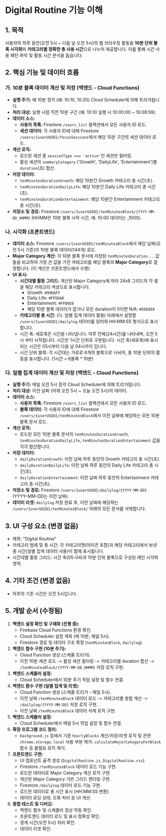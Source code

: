 # Digital Routine 기능 이해

## 1. 목적
사용자의 하루 동안(오전 5시 ~ 다음 날 오전 5시)의 웹 브라우징 활동을 **10분 단위 블록 시각화**와 **카테고리별 정확한 총 사용 시간**으로 나누어 제공합니다. 이를 통해 시간 사용 패턴 파악 및 활동 시간 분석을 돕습니다.

## 2. 핵심 기능 및 데이터 흐름

### 가. 10분 블록 데이터 계산 및 저장 (백엔드 - Cloud Functions)
- **실행 주기:** 매 10분 정각 (예: 10:10, 10:20) Cloud Scheduler에 의해 트리거됩니다.
- **처리 대상:** 실행 시점 직전 10분 구간 (예: 10:10 실행 시 10:00:00 ~ 10:09:59).
- **데이터 소스:**
    - **사용자 목록:** Firestore `/users_list` 컬렉션에서 모든 사용자 ID 로드.
    - **세션 데이터:** 각 사용자 ID에 대해 Firestore `/users/{userUUID}/focusSessions`에서 해당 10분 구간의 세션 데이터 로드.
- **계산 로직:**
    - 로드된 세션 중 `sessionType === 'active'`인 세션만 필터링.
    - 활성 세션의 `summaryCategory` ('Growth', 'DailyLife', 'Entertainment')별 `duration`(초) 합산.
- **저장 데이터:**
    - `tenMinutesDurationGrowth`: 해당 10분간 Growth 카테고리 총 시간(초).
    - `tenMinutesDurationDailyLife`: 해당 10분간 Daily Life 카테고리 총 시간(초).
    - `tenMinutesDurationEntertainment`: 해당 10분간 Entertainment 카테고리 총 시간(초).
- **저장소 및 경로:** Firestore `/users/{userUUID}/tenMinutesBlock/{YYYY-MM-DD_HHMM}` (HHMM은 10분 블록 시작 시간, 예: 10:00 데이터는 _1000).

### 나. 시각화 (프론트엔드) 
- **데이터 소스:** Firestore `/users/{userUUID}/tenMinutesBlock`에서 해당 날짜(오전 5시 기준)의 10분 블록 데이터(144개) 로드.
- **Major Category 계산:** 각 10분 블록 문서에 저장된 `tenMinutesDuration...` 값들을 비교하여 가장 큰 값을 가진 카테고리를 해당 블록의 **Major Category**로 결정합니다. (이 계산은 프론트엔드에서 수행)
- **UI 표시:**
    - **시간대별 활동 그리드:** 계산된 Major Category에 따라 24x6 그리드의 각 셀을 해당 카테고리 색상으로 표시합니다.
        - Growth: `#99DAFF`
        - Daily Life: `#FFDDAD`
        - Entertainment: `#FFD6E8`
        - 해당 10분 블록 데이터가 없거나 모든 duration이 0이면 N/A: `#E0E0E0`
    - **카테고리별 총 시간:** (다. 일별 집계 데이터 활용) 아래에서 설명할 `/users/{userUUID}/dailylog` 데이터를 읽어와 HH:MM:SS 형식으로 표시합니다.
    - 시간 축: 세로축은 시간을 나타냅니다. 하루 전체(24시간)를 나타내며, 오전 5시 부터 시작됩니다. 시간은 1시간 단위로 구분됩니다. 시간 축(세로축)에 표시되는 시간은 05시부터 다음 날 04시까지 입니다.
    - 시간 단위 블록: 각 시간대는 가로로 6개의 블록으로 나뉘어, 총 10분 단위의 활동을 표시합니다. (1시간 = 6블록 * 10분)

### 다. 일별 집계 데이터 계산 및 저장 (백엔드 - Cloud Functions)
- **실행 주기:** 매일 오전 5시 정각 Cloud Scheduler에 의해 트리거됩니다.
- **처리 대상:** 이전 날짜 (어제 오전 5시 ~ 오늘 오전 5시)의 데이터.
- **데이터 소스:**
    - **사용자 목록:** Firestore `/users_list` 컬렉션에서 모든 사용자 ID 로드.
    - **블록 데이터:** 각 사용자 ID에 대해 Firestore `/users/{userUUID}/tenMinutesBlock`에서 이전 날짜에 해당하는 모든 10분 블록 문서 로드.
- **계산 로직:**
    - 로드된 모든 10분 블록 문서의 `tenMinutesDurationGrowth`, `tenMinutesDurationDailyLife`, `tenMinutesDurationEntertainment` 값을 각각 합산합니다.
- **저장 데이터:**
    - `dailyDurationGrowth`: 이전 날짜 하루 동안의 Growth 카테고리 총 시간(초).
    - `dailyDurationDailyLife`: 이전 날짜 하루 동안의 Daily Life 카테고리 총 시간(초).
    - `dailyDurationEntertainment`: 이전 날짜 하루 동안의 Entertainment 카테고리 총 시간(초).
- **저장소 및 경로:** Firestore `/users/{userUUID}/dailylog/{YYYY-MM-DD}` (YYYY-MM-DD는 이전 날짜).
- **데이터 리셋:** `dailylog` 저장 완료 후, 이전 날짜에 해당하는 `/users/{userUUID}/tenMinutesBlock/` 아래의 모든 문서를 삭제합니다.

## 3. UI 구성 요소 (변경 없음)
- 제목: "Digital Routine"
- 카테고리 범례 및 총 시간: 각 카테고리명(아이콘 포함)과 해당 카테고리에서 보낸 총 시간(일별 집계 데이터 사용)이 함께 표시됩니다.
- 시간대별 활동 그리드: 시간 축(05-04)과 10분 단위 블록으로 구성된 메인 시각화 영역.

## 4. 기타 조건 (변경 없음)
- 하루의 기준 시간은 오전 5시입니다.

## 5. 개발 순서 (수정됨)

1.  **백엔드 설정 확인 및 구체화 (진행 중):**
    - Firebase Cloud Functions 환경 확인.
    - Cloud Scheduler 설정 계획 (매 10분, 매일 5시).
    - Firestore 경로 및 데이터 구조 확정 (`tenMinutesBlock`, `dailylog`).
2.  **백엔드 함수 구현 (10분 주기):**
    - Cloud Function 생성 (스케줄 트리거).
    - 이전 10분 세션 로드 -> 활성 세션 필터링 -> 카테고리별 duration 합산 -> `/tenMinutesBlock/{YYYY-MM-DD_HHMM}` 저장 로직 구현.
3.  **백엔드 스케줄러 설정:**
    - Cloud Scheduler에서 10분 주기 작업 설정 및 함수 연결.
4.  **백엔드 함수 구현 (일별 집계 및 리셋):**
    - Cloud Function 생성 (스케줄 트리거 - 매일 5시).
    - 이전 날짜 `/tenMinutesBlock` 데이터 로드 -> 카테고리별 총합 계산 -> `/dailylog/{YYYY-MM-DD}` 저장 로직 구현.
    - 이전 날짜 `/tenMinutesBlock` 데이터 삭제 로직 구현.
5.  **백엔드 스케줄러 설정:**
    - Cloud Scheduler에서 매일 5시 작업 설정 및 함수 연결.
6.  **확장 프로그램 코드 정리:**
    - `background.js` 등에서 기존 `hourlyBlocks` 계산/저장/리셋 로직 및 관련 `chrome.storage.local` 사용 부분 제거. `calculateMajorCategoryForBlock` 함수 등 불필요 로직 제거.
7.  **프론트엔드 구현:**
    - UI 컴포넌트 골격 생성 (`DigitalRoutine.js`, `DigitalRoutine.css`).
    - Firestore `/tenMinutesBlock` 데이터 로드 기능 구현.
    - 로드한 데이터로 Major Category 계산 로직 구현.
    - 계산된 Major Category 기반 그리드 렌더링 구현.
    - Firestore `/dailylog` 데이터 로드 기능 구현.
    - 로드한 데이터로 총 시간 표시 (HH:MM:SS 변환).
    - 데이터 로딩 상태, 오류 처리 등 UI 개선.
8.  **종합 테스트 및 디버깅:**
    - 백엔드 함수 및 스케줄러 정상 작동 확인.
    - 프론트엔드 데이터 로드 및 표시 정확성 확인.
    - 경계 시간(오전 5시) 처리 확인.
    - 데이터 리셋 확인.